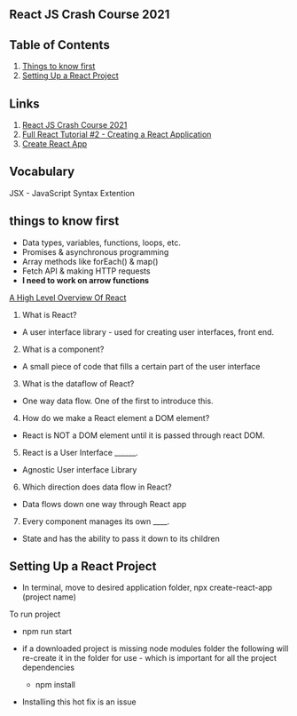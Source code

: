 ## React JS Crash Course 2021

## Table of Contents
1. [Things to know first](#things-to-know-first)
1. [Setting Up a React Project](#setting-up-a-react-project)

## Links
1. [React JS Crash Course 2021](https://www.youtube.com/watch?v=w7ejDZ8SWv8&list=WL&index=8&t=5s)
1. [Full React Tutorial #2 - Creating a React Application](https://www.youtube.com/watch?v=kVeOpcw4GWY)
1. [Create React App](https://create-react-app.dev/)


## Vocabulary
JSX - JavaScript Syntax Extention

## things to know first
- Data types, variables, functions, loops, etc.
- Promises & asynchronous programming
- Array methods like forEach() & map()
- Fetch API & making HTTP requests
- **I need to work on arrow functions**

[A High Level Overview Of React](https://www.youtube.com/watch?v=FRjlF74_EZk)

1. What is React?
- A user interface library - used for creating user interfaces, front end.

2. What is a component?
- A small piece of code that fills a certain part of the user interface

3. What is the dataflow of React?
- One way data flow. One of the first to introduce this.

4. How do we make a React element a DOM element?
- React is NOT a DOM element until it is passed through react DOM.

5. React is a User Interface ______.
- Agnostic User interface Library

6. Which direction does data flow in React?
- Data flows down one way through React app

7. Every component manages its own ____.
- State and has the ability to pass it down to its children


## Setting Up a React Project
- In terminal, move to desired application folder, npx create-react-app (project name)

To run project
- npm run start

- if a downloaded project is missing node modules folder the following will re-create it in the folder for use - which is important for all the project dependencies
  - npm install

- Installing this hot fix is an issue